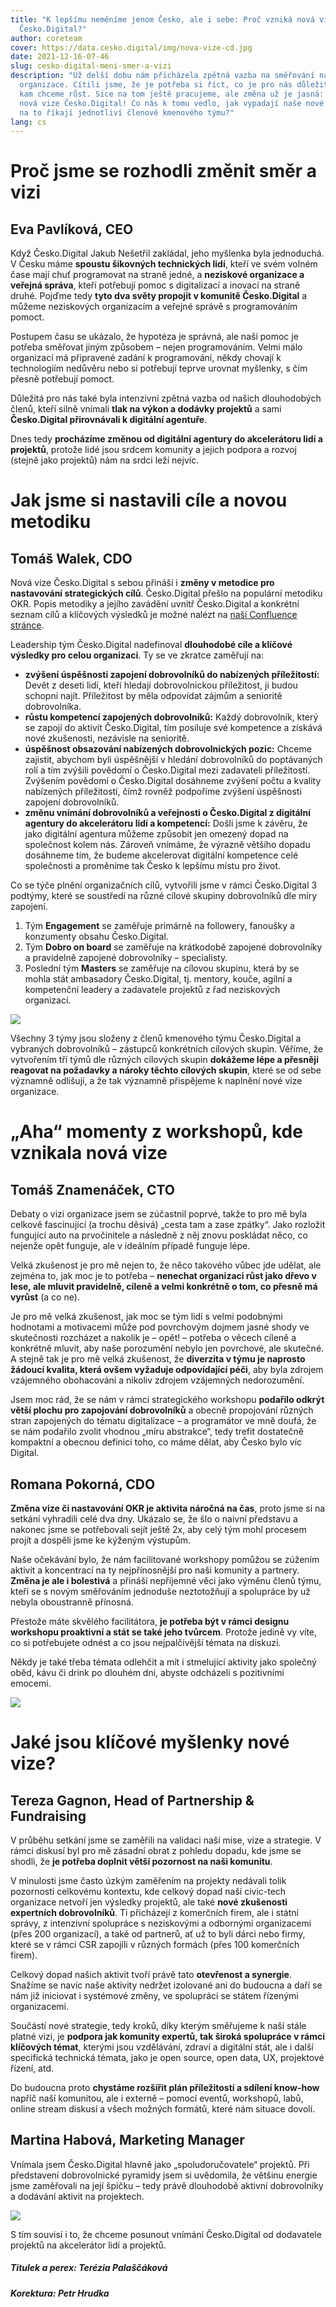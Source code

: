 ```yaml
---
title: "K lepšímu neměníme jenom Česko, ale i sebe: Proč vzniká nová vize
  Česko.Digital?"
author: coreteam
cover: https://data.cesko.digital/img/nova-vize-cd.jpg
date: 2021-12-16-07-46
slug: cesko-digital-meni-smer-a-vizi
description: "Už delší dobu nám přicházela zpětná vazba na směřování naší
  organizace. Cítili jsme, že je potřeba si říct, co je pro nás důležité a jak a
  kam chceme růst. Sice na tom ještě pracujeme, ale změna už je jasná: Vzniká
  nová vize Česko.Digital! Co nás k tomu vedlo, jak vypadají naše nové cíle a co
  na to říkají jednotliví členové kmenového týmu?"
lang: cs
---
```

# Proč jsme se rozhodli změnit směr a vizi

## Eva Pavlíková, CEO

Když Česko.Digital Jakub Nešetřil zakládal, jeho myšlenka byla jednoduchá. V Česku máme **spoustu šikovných technických lidí**, kteří ve svém volném čase mají chuť programovat na straně jedné, a **neziskové organizace a veřejná správa**, kteří potřebují pomoc s digitalizací a inovací na straně druhé. Pojďme tedy **tyto dva světy propojit v komunitě Česko.Digital** a můžeme neziskových organizacím a veřejné správě s programováním pomoct.

Postupem času se ukázalo, že hypotéza je správná, ale naši pomoc je potřeba směřovat jiným způsobem – nejen programováním. Velmi málo organizací má připravené zadání k programování, někdy chovají k technologiím nedůvěru nebo si potřebují teprve urovnat myšlenky, s čím přesně potřebují pomoct.

Důležitá pro nás také byla intenzivní zpětná vazba od našich dlouhodobých členů, kteří silně vnímali **tlak na výkon a dodávky projektů** a sami **Česko.Digital přirovnávali k digitální agentuře**. 

Dnes tedy **procházíme změnou od digitální agentury do akcelerátoru lidí a projektů**, protože lidé jsou srdcem komunity a jejich podpora a rozvoj (stejně jako projektů) nám na srdci leží nejvíc.

# Jak jsme si nastavili cíle a novou metodiku

## Tomáš Walek, CDO

Nová vize Česko.Digital s sebou přináší i **změny v metodice pro nastavování strategických cílů**. Česko.Digital přešlo na populární metodiku OKR. Popis metodiky a jejího zavádění uvnitř Česko.Digital a konkrétní seznam cílů a klíčových výsledků je možné nalézt na [naší Confluence stránce](https://cesko-digital.atlassian.net/wiki/spaces/CD/pages/790102026/Metodika+OKR).

Leadership tým Česko.Digital nadefinoval **dlouhodobé cíle a klíčové výsledky pro celou organizaci**. Ty se ve zkratce zaměřují na:

* **zvýšení úspěšnosti zapojení dobrovolníků do nabízených příležitostí:** Devět z deseti lidí, kteří hledají dobrovolnickou příležitost, ji budou schopni najít. Příležitost by měla odpovídat zájmům a senioritě dobrovolníka.
* **růstu kompetencí zapojených dobrovolníků:** Každý dobrovolník, který se zapojí do aktivit Česko.Digital, tím posiluje své kompetence a získává nové zkušenosti, nezávisle na senioritě.
* **úspěšnost obsazování nabízených dobrovolnických pozic:** Chceme zajistit, abychom byli úspěšnější v hledání dobrovolníků do poptávaných rolí a tím zvýšili povědomí o Česko.Digital mezi zadavateli příležitostí. Zvýšením povědomí o Česko.Digital dosáhneme zvýšení počtu a kvality nabízených příležitostí, čímž rovněž podpoříme zvýšení úspěšnosti zapojení dobrovolníků. 
* **změnu vnímání dobrovolníků a veřejnosti o Česko.Digital z digitální agentury do akcelerátoru lidí a kompetencí:** Došli jsme k závěru, že jako digitální agentura můžeme způsobit jen omezený dopad na společnost kolem nás. Zároveň vnímáme, že výrazně většího dopadu dosáhneme tím, že budeme akcelerovat digitální kompetence celé společnosti a proměníme tak Česko k lepšímu místu pro život.

Co se týče plnění organizačních cílů, vytvořili jsme v rámci Česko.Digital 3 podtýmy, které se soustředí na různé cílové skupiny dobrovolníků dle míry zapojení.

1. Tým **Engagement** se zaměřuje primárně na followery, fanoušky a konzumenty obsahu Česko.Digital.
2. Tým **Dobro on board** se zaměřuje na krátkodobě zapojené dobrovolníky a pravidelně zapojené dobrovolníky – specialisty.
3. Poslední tým **Masters** se zaměřuje na cílovou skupinu, která by se mohla stát ambasadory Česko.Digital, tj. mentory, kouče, agilní a kompetenční leadery a zadavatele projektů z řad neziskových organizací.

![](volunteer-engagement.png)

Všechny 3 týmy jsou složeny z členů kmenového týmu Česko.Digital a vybraných dobrovolníků – zástupců konkrétních cílových skupin. Věříme, že vytvořením tří týmů dle různých cílových skupin **dokážeme lépe a přesněji reagovat na požadavky a nároky těchto cílových skupin**, které se od sebe významně odlišují, a že tak významně přispějeme k naplnění nové vize organizace.

# „Aha“ momenty z workshopů, kde vznikala nová vize

## Tomáš Znamenáček, CTO

Debaty o vizi organizace jsem se zúčastnil poprvé, takže to pro mě byla celkově fascinující (a trochu děsivá) „cesta tam a zase zpátky“. Jako rozložit fungující auto na prvočinitele a následně z něj znovu poskládat něco, co nejenže opět funguje, ale v ideálním případě funguje lépe.

Velká zkušenost je pro mě nejen to, že něco takového vůbec jde udělat, ale zejména to, jak moc je to potřeba – **nenechat organizaci růst jako dřevo v lese, ale mluvit pravidelně, cíleně a velmi konkrétně o tom, co přesně má vyrůst** (a co ne).

Je pro mě velká zkušenost, jak moc se tým lidí s velmi podobnými hodnotami a motivacemi může pod povrchovým dojmem jasné shody ve skutečnosti rozcházet a nakolik je – opět! – potřeba o věcech cíleně a konkrétně mluvit, aby naše porozumění nebylo jen povrchové, ale skutečné. A stejně tak je pro mě velká zkušenost, že **diverzita v týmu je naprosto žádoucí kvalita, která ovšem vyžaduje odpovídající péči**, aby byla zdrojem vzájemného obohacování a nikoliv zdrojem vzájemných nedorozumění.

Jsem moc rád, že se nám v rámci strategického workshopu **podařilo odkrýt větší plochu pro zapojování dobrovolníků** a obecně propojování různých stran zapojených do tématu digitalizace – a programátor ve mně doufá, že se nám podařilo zvolit vhodnou „míru abstrakce“, tedy trefit dostatečně kompaktní a obecnou definici toho, co máme dělat, aby Česko bylo víc Digital.

## Romana Pokorná, CDO

**Změna vize či nastavování OKR je aktivita náročná na čas**, proto jsme si na setkání vyhradili celé dva dny. Ukázalo se, že šlo o naivní představu a nakonec jsme se potřebovali sejít ještě 2x, aby celý tým mohl procesem projít a dospěli jsme ke kýženým výstupům.

Naše očekávání bylo, že nám facilitované workshopy pomůžou se zúžením aktivit a koncentrací na ty nejpřínosnější pro naši komunity a partnery. **Změna je ale i bolestivá** a přináší nepříjemné věci jako výměnu členů týmu, kteří se s novým směřováním jednoduše neztotožňují a spolupráce by už nebyla oboustranně přínosná.

Přestože máte skvělého facilitátora, **je potřeba být v rámci designu workshopu proaktivní a stát se také jeho tvůrcem**. Protože jedině vy víte, co si potřebujete odnést a co jsou nejpalčivější témata na diskuzi.

Někdy je také třeba témata odlehčit a mít i stmelující aktivity jako společný oběd, kávu či drink po dlouhém dni, abyste odcházeli s pozitivními emocemi.

![](workshop-nova-vize-cd.jpg)

# Jaké jsou klíčové myšlenky nové vize?

## Tereza Gagnon, Head of Partnership & Fundraising

V průběhu setkání jsme se zaměřili na validaci naší mise, vize a strategie. V rámci diskusí byl pro mě zásadní obrat z pohledu dopadu, kde jsme se shodli, že **je potřeba doplnit větší pozornost na naši komunitu**.

V minulosti jsme často úzkým zaměřením na projekty nedávali tolik pozornosti celkovému kontextu, kde celkový dopad naší civic-tech organizace netvoří jen výsledky projektů, ale také **nové zkušenosti expertních dobrovolníků**. Ti přicházejí z komerčních firem, ale i státní správy, z intenzivní spolupráce s neziskovými a odbornými organizacemi (přes 200 organizací), a také od partnerů, ať už to byli dárci nebo firmy, které se v rámci CSR zapojili v různých formách (přes 100 komerčních firem).

Celkový dopad našich aktivit tvoří právě tato **otevřenost a synergie**. Snažíme se navíc naše aktivity nedržet izolované ani do budoucna a daří se nám již iniciovat i systémové změny, ve spolupráci se státem řízenými organizacemi.

Součástí nové strategie, tedy kroků, díky kterým směřujeme k naší stále platné vizi, je **podpora jak komunity expertů, tak široká spolupráce v rámci klíčových témat**, kterými jsou vzdělávání, zdraví a digitální stát, ale i další specifická technická témata, jako je open source, open data, UX, projektové řízení, atd. 

Do budoucna proto **chystáme rozšířit plán příležitostí a sdílení know-how** napříč naší komunitou, ale i externě – pomocí eventů, workshopů, labů, online stream diskusí a všech možných formátů, které nám situace dovolí.

## Martina Habová, Marketing Manager

Vnímala jsem Česko.Digital hlavně jako „spoludoručovatele“ projektů. Při představení dobrovolnické pyramidy jsem si uvědomila, že většinu energie jsme zaměřovali na její špičku – tedy právě dlouhodobě aktivní dobrovolníky a dodávání aktivit na projektech.

![](martina-citace.png)

S tím souvisí i to, že chceme posunout vnímání Česko.Digital od dodavatele projektů na akcelerátor lidí a projektů.

##### *Titulek a perex: Terézia Palaščáková*

##### *Korektura: Petr Hrudka*